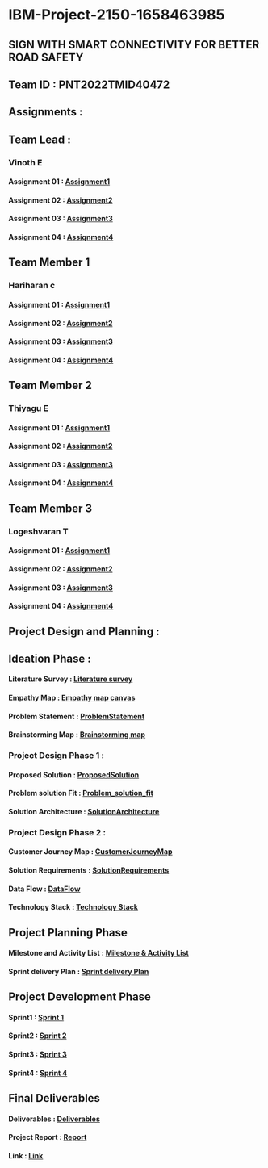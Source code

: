 # IBM-Project-2150-1658463985
## SIGN WITH SMART CONNECTIVITY FOR BETTER ROAD SAFETY


## Team ID : PNT2022TMID40472

## Assignments :

## Team Lead :

   ### Vinoth E

   #### Assignment 01              :   [Assignment1](https://github.com/IBM-EPBL/IBM-Project-2150-1658463985/blob/main/ASSIGNMENT/Team%20Lead/Assignment_1.pdf)

   #### Assignment 02              :   [Assignment2](https://github.com/IBM-EPBL/IBM-Project-2150-1658463985/blob/main/ASSIGNMENT/Team%20Lead/Assignment_2.pdf)
   
   #### Assignment 03              :   [Assignment3](https://github.com/IBM-EPBL/IBM-Project-2150-1658463985/blob/main/ASSIGNMENT/Team%20Lead/Assignment_3.pdf)
   
   #### Assignment 04              :   [Assignment4](https://github.com/IBM-EPBL/IBM-Project-2150-1658463985/blob/main/ASSIGNMENT/Team%20Lead/Assignment_4.pdf)

## Team Member 1

   ### Hariharan c

   ####  Assignment 01              :   [Assignment1](https://github.com/IBM-EPBL/IBM-Project-2150-1658463985/blob/main/ASSIGNMENT/Team%20Member%201/arudio%20using%20led%20and%20buzzer.pdf)

   ####  Assignment 02              :   [Assignment2](https://github.com/IBM-EPBL/IBM-Project-2150-1658463985/blob/main/ASSIGNMENT/Team%20Member%201/python%20code%20for%20detect%20high%20temperature%20and%20humidity.pdf)
   
   ####  Assignment 03              :   [Assignment3](https://github.com/IBM-EPBL/IBM-Project-2150-1658463985/blob/main/ASSIGNMENT/Team%20Member%201/python%20code%20for%20blinking%20led%20%26%20Traffic%20light.pdf)
   
   ####  Assignment 04              :   [Assignment4](https://github.com/IBM-EPBL/IBM-Project-2150-1658463985/blob/main/ASSIGNMENT/Team%20Member%201/Code%20for%20ultrasonic%20sensor%20and%20connect%20to%20IBM%20cloud.pdf)

## Team Member 2

   ### Thiyagu E

   #### Assignment 01               :  [Assignment1](https://github.com/IBM-EPBL/IBM-Project-2150-1658463985/blob/main/ASSIGNMENT/Team%20Member%202/Assignment_1%20Thiyagu.pdf)

   #### Assignment 02               :  [Assignment2](https://github.com/IBM-EPBL/IBM-Project-2150-1658463985/blob/main/ASSIGNMENT/Team%20Member%202/Assignment_2%20Thiyagu.pdf)
   
   #### Assignment 03               :  [Assignment3](https://github.com/IBM-EPBL/IBM-Project-2150-1658463985/blob/main/ASSIGNMENT/Team%20Member%202/Assignment_3%20Thiyagu.pdf)
   
   #### Assignment 04               :  [Assignment4](https://github.com/IBM-EPBL/IBM-Project-2150-1658463985/blob/main/ASSIGNMENT/Team%20Member%202/Assignment_4%20Thiyagu.pdf)

## Team Member 3

  ### Logeshvaran T

  #### Assignment 01                 :  [Assignment1](https://github.com/IBM-EPBL/IBM-Project-2150-1658463985/blob/main/ASSIGNMENT/Team%20Member%203/ASSIGNMENT.pptx) 

  #### Assignment 02                 :  [Assignment2](https://github.com/IBM-EPBL/IBM-Project-2150-1658463985/blob/main/ASSIGNMENT/Team%20Member%203/assignment2_LOGESH.pdf)
   
  #### Assignment 03                 :  [Assignment3](https://github.com/IBM-EPBL/IBM-Project-2150-1658463985/blob/main/ASSIGNMENT/Team%20Member%203/Assignment_3_LOGESHVARAN.pdf)
   
  #### Assignment 04                 :  [Assignment4](https://github.com/IBM-EPBL/IBM-Project-2150-1658463985/blob/main/ASSIGNMENT/Team%20Member%203/Assignment-4.pdf)

 ## Project Design and Planning :

 ## Ideation Phase :
   
   #### Literature Survey            :  [Literature survey](https://github.com/IBM-EPBL/IBM-Project-2150-1658463985/blob/main/PROJECT%20DESIGN%20AND%20PLANNING/Ideation%20Phase/Literature_Survey.pdf) 
			 
   #### Empathy Map                  :  [Empathy map canvas](https://github.com/IBM-EPBL/IBM-Project-2150-1658463985/blob/main/PROJECT%20DESIGN%20AND%20PLANNING/Ideation%20Phase/Empathy_Map.pdf) 
			 
   #### Problem Statement            :  [ProblemStatement](https://github.com/IBM-EPBL/IBM-Project-2150-1658463985/blob/main/PROJECT%20DESIGN%20AND%20PLANNING/Ideation%20Phase/Problem_Statement.pdf)
			 
   #### Brainstorming Map            :  [Brainstorming map](https://github.com/IBM-EPBL/IBM-Project-2150-1658463985/blob/main/PROJECT%20DESIGN%20AND%20PLANNING/Ideation%20Phase/Brain_Storming.pdf)
   
 
  

### Project Design Phase 1 :
   
   #### Proposed Solution            :  [ProposedSolution](https://github.com/IBM-EPBL/IBM-Project-2150-1658463985/blob/main/PROJECT%20DESIGN%20AND%20PLANNING/Project%20Design%20Phase%20I/Proposed_Solution.pdf)
		  
   #### Problem solution Fit         :  [Problem_solution_fit](https://github.com/IBM-EPBL/IBM-Project-2150-1658463985/blob/main/PROJECT%20DESIGN%20AND%20PLANNING/Project%20Design%20Phase%20I/Problem_Solution_Fit.pdf)
		  
   #### Solution Architecture        :  [SolutionArchitecture](https://github.com/IBM-EPBL/IBM-Project-2150-1658463985/blob/main/PROJECT%20DESIGN%20AND%20PLANNING/Project%20Design%20Phase%20I/Solution_Architecture.pdf)

   ### Project Design Phase 2 : 
   
   #### Customer Journey Map         :  [CustomerJourneyMap](https://github.com/IBM-EPBL/IBM-Project-2150-1658463985/blob/main/PROJECT%20DESIGN%20AND%20PLANNING/Project%20Design%20Phase%20II/Customer_Journey_Map.pdf)

   
   #### Solution Requirements        :  [SolutionRequirements](https://github.com/IBM-EPBL/IBM-Project-2150-1658463985/blob/main/PROJECT%20DESIGN%20AND%20PLANNING/Project%20Design%20Phase%20II/Solution_Requirements.pdf)

   
   #### Data Flow	                   :  [DataFlow](https://github.com/IBM-EPBL/IBM-Project-2150-1658463985/blob/main/PROJECT%20DESIGN%20AND%20PLANNING/Project%20Design%20Phase%20II/Data_Flow_Diagrams.pdf)

   #### Technology Stack             :  [Technology Stack](https://github.com/IBM-EPBL/IBM-Project-2150-1658463985/blob/main/PROJECT%20DESIGN%20AND%20PLANNING/Project%20Design%20Phase%20II/Technology_Stack.pdf)

## Project Planning Phase
   #### Milestone and Activity List  :  [Milestone & Activity List](https://github.com/IBM-EPBL/IBM-Project-2150-1658463985/blob/main/PROJECT%20DESIGN%20AND%20PLANNING/Project%20Planning%20Phase/Milestone%20%26%20Activity%20List.pdf)

   #### Sprint delivery Plan         :  [Sprint delivery Plan](https://github.com/IBM-EPBL/IBM-Project-2150-1658463985/blob/main/PROJECT%20DESIGN%20AND%20PLANNING/Project%20Planning%20Phase/Sprint%20delivery%20plan.pdf)

## Project Development Phase
   #### Sprint1                      :  [Sprint 1]()
   
   #### Sprint2                      :  [Sprint 2]() 
   
   #### Sprint3                      :  [Sprint 3]()
   
   #### Sprint4                      :  [Sprint 4]()
   
## Final Deliverables

   #### Deliverables                 :  [Deliverables]()
   #### Project Report               :  [Report]()
   #### Link                         :  [ Link]()



